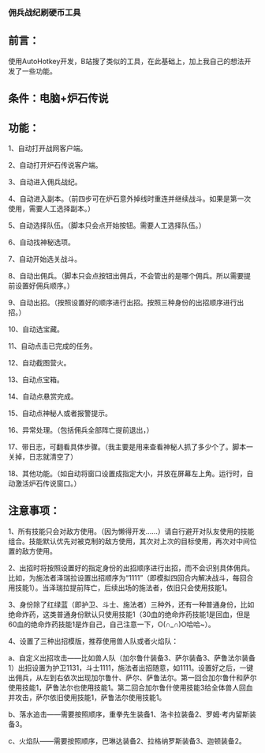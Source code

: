 ### 佣兵战纪刷硬币工具
## 前言：

使用AutoHotkey开发，B站搜了类似的工具，在此基础上，加上我自己的想法开发了一些功能。

## 条件：电脑+炉石传说

## 功能：

1、自动打开战网客户端。

2、自动打开炉石传说客户端。

3、自动进入佣兵战纪。

4、自动进入副本。（前四步可在炉石意外掉线时重连并继续战斗。如果是第一次使用，需要人工选择副本。）

5、自动选择队伍。（脚本只会点开始按钮。需要人工选择队伍。）

6、自动找神秘选项。

7、自动开始选关战斗。

8、自动出佣兵。（脚本只会点按钮出佣兵，不会管出的是哪个佣兵。所以需要提前设置好佣兵顺序。）

9、自动出招。（按照设置好的顺序进行出招。按照三种身份的出招顺序进行出招。）

10、自动选宝藏。

11、自动点击已完成的任务。

12、自动截图营火。

13、自动点宝箱。

14、自动点悬赏完成。

15、自动点神秘人或者报警提示。

16、异常处理。（包括佣兵全部阵亡提前退出，）

17、带日志，可翻看具体步骤。（我主要是用来查看神秘人抓了多少个了。脚本一关掉，日志就清空了）

18、其他功能。（如自动将窗口设置成指定大小，并放在屏幕左上角。运行时，自动激活炉石传说窗口。）

## 注意事项：

1、所有技能只会对敌方使用。（因为懒得开发……）请自行避开对队友使用的技能组合。技能默认优先对被克制的敌方使用，其次对上次的目标使用，再次对中间位置的敌方使用。

2、出招时将按照设置好的指定身份的出招顺序进行出招，而不会识别具体佣兵。比如，为施法者泽瑞拉设置出招顺序为“1111”（即模拟四回合内解决战斗，每回合用技能1）。当泽瑞拉提前阵亡，后续出场的施法者，依旧只会使用技能1。

3、身份除了红绿蓝（即护卫、斗士、施法者）三种外，还有一种普通身份，比如绝命炸药，这类普通身份默认只使用技能1（30血的绝命炸药技能1是回血，但是60血的绝命炸药技能1是炸自己，自己注意一下，O(∩_∩)O哈哈~）。

4、设置了三种出招模版，推荐使用兽人队或者火焰队：

a、自定义出招攻击——比如兽人队（加尔鲁什装备3、萨尔装备3、萨鲁法尔装备1）出招设置为护卫1131，斗士1111，施法者出招随意，如1111。设置好之后，一键出佣兵，从左到右依次出现加尔鲁什、萨尔、萨鲁法尔。第一回合加尔鲁什和萨尔使用技能1，萨鲁法尔也使用技能1。第二回合加尔鲁什使用技能3给全体兽人回血并攻击，萨尔依旧使用技能1，萨鲁法尔使用技能1。

b、落水追击——需要按照顺序，重拳先生装备1、洛卡拉装备2、罗姆·考内留斯装备3。

c、火焰队——需要按照顺序，巴琳达装备2、拉格纳罗斯装备3、迦顿装备2。

